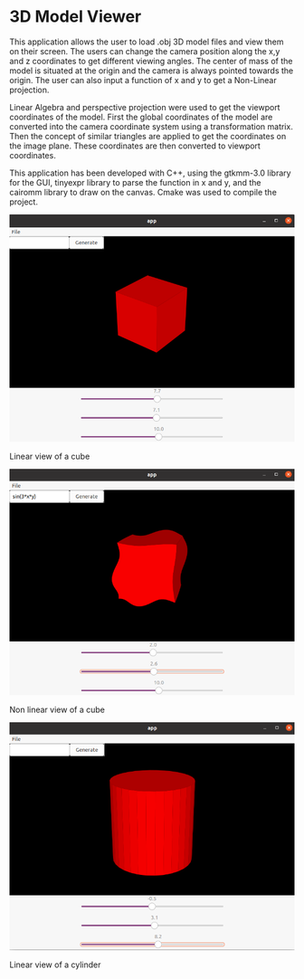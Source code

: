 # 3D Model Viewer

This application allows the user to load .obj 3D model files and view them on their screen. The users can change the camera position along the x,y
 and z coordinates to get different viewing angles. The center of mass of the model is situated at the origin and the camera is always pointed towards 
 the origin. The user can also input a function of x and y to get a Non-Linear projection. 
 
 Linear Algebra and perspective projection were used to get the viewport coordinates of the model. First the global coordinates of the model are 
 converted into the camera coordinate system using a transformation matrix. Then the concept of similar triangles are applied to get the coordinates on the image plane. These coordinates are then converted to viewport coordinates.
 
 This application has been developed with C++, using the gtkmm-3.0 library for the GUI, tinyexpr library to parse the function in x and y, and the 
 cairomm library to draw on the canvas. Cmake was used to compile the project.
 
 ![linear view](https://raw.githubusercontent.com/ayugupt/3D_ComputerGraphics/master/images/linear.png)
 
 Linear view of a cube
 
 ![non_linear_view](https://raw.githubusercontent.com/ayugupt/3D_ComputerGraphics/master/images/non_linear.png)
 
 Non linear view of a cube
 
 ![cylinder](https://raw.githubusercontent.com/ayugupt/3D_ComputerGraphics/master/images/cylinder.png)
 
 Linear view of a cylinder
